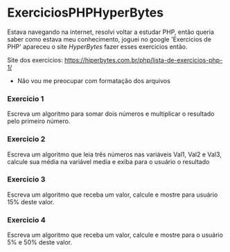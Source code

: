 # ExerciciosPHPHyperBytes

Estava navegando na internet, resolvi voltar a estudar PHP, então queria saber como estava meu conhecimento, joguei no google 'Exercicios de PHP' apareceu o site _HyperBytes_ fazer esses exercicios então.


Site dos exercicios: https://hiperbytes.com.br/php/lista-de-exercicios-php-1/ 


- Não vou me preocupar com formatação dos arquivos

### Exercicio 1
Escreva um algoritmo para somar dois números e multiplicar o resultado pelo primeiro número.

### Exercicio 2
Escreva um algoritmo que leia três números nas variáveis Val1, Val2 e Val3, calcule sua média na variável media e exiba para o usuário o resultado

### Exercicio 3
Escreva um algoritmo que receba um valor, calcule e mostre para usuário 15% deste valor.

### Exercicio 4
Escreva um algoritmo que receba um valor, calcule e mostre para o usuário 5% e 50% deste valor.